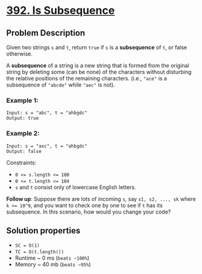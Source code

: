 # [392. Is Subsequence](https://leetcode.com/problems/is-subsequence/description)

## Problem Description

Given two strings `s` and `t`, return `true` if `s` is a **subsequence** of `t`, or false otherwise.

A **subsequence** of a string is a new string that is formed from the original string by deleting some (can be none) of the characters without disturbing the relative positions of the remaining characters. (i.e., `"ace"` is a subsequence of `"abcde"` while `"aec"` is not).

### Example 1:
```
Input: s = "abc", t = "ahbgdc"
Output: true
```
### Example 2:
```
Input: s = "axc", t = "ahbgdc"
Output: false
```

Constraints:

* `0 <= s.length <= 100`
* `0 <= t.length <= 104`
* `s` and `t` consist only of lowercase English letters.


**Follow up**: Suppose there are lots of incoming `s`, say `s1, s2, ..., sk` where `k >= 10^9`, and you want to check one by one to see if `t` has its subsequence. In this scenario, how would you change your code?

## Solution properties

* `SC = O(1)`
* `TC = O(t.length())`
* Runtime ~ 0 ms (`beats ~100%`)
* Memory ~ 40 mb (`beats ~95%`)
